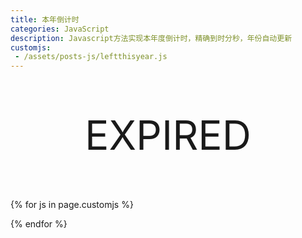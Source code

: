```yaml
---
title: 本年倒计时
categories: JavaScript
description: Javascript方法实现本年度倒计时，精确到时分秒，年份自动更新
customjs:
 - /assets/posts-js/leftthisyear.js
---
```


<style>
#leftThisYear {
  margin: 4rem 0;
  text-align: center;
  font-size: 4rem;
}

.left-this-year-small{
  font-size: 2rem;
}

@media only screen and (max-width: 600px) {
  #leftThisYear {
    font-size: 2rem;
  }
  
  .left-this-year-small{
    font-size: 1rem;
  }
}
</style>

<p id="leftThisYear">EXPIRED</p>

{% for js in page.customjs %}
<script src="{{ js }}"></script>
{% endfor %}